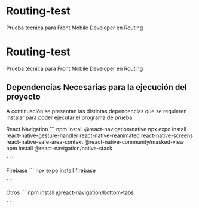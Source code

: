 # Routing-test
Prueba técnica para Front Mobile Developer en Routing

# Routing-test
Prueba técnica para Front Mobile Developer en Routing

## Dependencias Necesarias para la ejecución del proyecto

A continuación se presentan las distintas dependencias que se requieren instalar para poder ejecutar el programa de prueba:


React Navigation
    ```
    npm install @react-navigation/native
    npx expo install react-native-gesture-handler react-native-reanimated react-native-screens react-native-safe-area-context @react-native-community/masked-view
    npm install @react-navigation/native-stack

    ```
Firebase
    ```
    npx expo install firebase

    ```

Otros
    ```
    npm install @react-navigation/bottom-tabs

    ```




